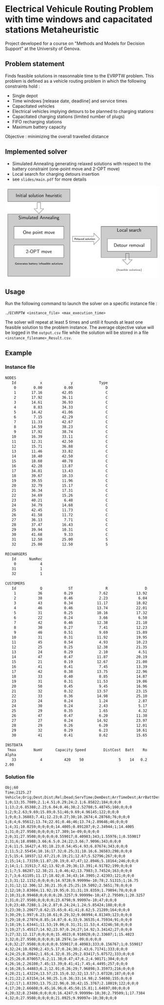 # Electrical Vehicule Routing Problem with time windows and capacitated stations Metaheuristic

Project developed for a course on "Methods and Models for Decision Support" at the University of Genova.

## Problem statement

Finds feasible solutions in reasonnable time to the EVRPTW problem.
This problem is defined as a vehicle routing problem in which the following constraints hold :
- Single depot
- Time windows [release date, deadline] and service times
- Capacitated vehicles
- Electrical vehicles implying detours to be planned to charging stations
- Capacitated charging stations (limited number of plugs)
- FIFO recharging stations
- Maximum battery capacity

Objective : minimizing the overall travelled distance

## Implemented solver

- Simulated Annealing generating relaxed solutions with respect to the battery constraint (one-point move and 2-OPT move)
- Local search for charging detours insertion
- see `slides/main.pdf` for more details

![Implemented solver](slides/metaheuristic.png)

## Usage

Run the following command to launch the solver on a specific instance file : 
```
./ECVRPTW <instance_file> <max_execution_time>
```

The solver will repeat at least 5 times and untill it founds at least one feasible solution to the problem instance. The average objective value will be logged in the `output.csv` file while the solution will be stored in a file `<instance_filename>_Result.csv`. 

## Example

### Instance file

```
NODES 
   Id           x             y            Type 
    0        0.00          0.00               D 
    1       17.16         42.05               C 
    2       17.92         36.11               C 
    3       14.61         36.93               C 
    4        8.83         34.33               C 
    5       14.42         41.06               C 
    6        7.15         42.29               C 
    7       11.33         42.67               C 
    8       14.59         38.23               C 
    9       17.92         38.74               C 
   10       16.39         33.11               C 
   11       12.31         42.50               C 
   12       15.71         36.88               C 
   13       11.46         33.82               C 
   14       18.40         42.50               C 
   15       18.60         40.78               C 
   16       42.28         13.87               C 
   17       34.81         13.43               C 
   18       39.67         10.33               C 
   19       39.55         11.96               C 
   20       32.79         15.17               C 
   21       36.34         17.31               C 
   22       34.69         15.26               C 
   23       40.21          6.48               C 
   24       34.79         14.68               C 
   25       42.45         11.73               C 
   26       41.58         11.72               C 
   27       36.13          7.71               C 
   28       37.47         16.43               C 
   29       39.94         10.31               C 
   30       41.68          9.33               C 
   31       12.50         25.00               S 
   32       25.00         12.50               S 

RECHARGERS 
   Id      NumRec 
    0           4 
   31           1 
   32           1 

CUSTOMERS 
   Id           Q            ST               R                 D 
    1          36          0.29            7.62             13.92 
    2          38          0.46            2.23              6.04 
    3          43          0.34           11.17             18.02 
    4          46          0.46           13.74             22.01 
    5          31          0.25           10.16             17.32 
    6          22          0.24            3.66              6.50 
    7          42          0.46           12.38             21.10 
    8          30          0.27            7.41             12.23 
    9          46          0.51            9.69             15.89 
   10          31          0.31           11.92             19.95 
   11          45          0.54            4.93             10.23 
   12          25          0.25           12.38             21.35 
   13          24          0.29            2.10              4.51 
   14          47          0.47           11.87             20.19 
   15          21          0.19           12.67             21.00 
   16          41          0.41            7.45             13.39 
   17          42          0.38           13.75             22.96 
   18          33          0.40            8.85             14.87 
   19          31          0.31           11.53             19.06 
   20          50          0.45            9.45             16.96 
   21          32          0.32           13.57             23.15 
   22          33          0.36           14.98             25.10 
   23          24          0.24            1.24              2.87 
   24          30          0.24            2.43              5.17 
   25          29          0.35            1.65              4.32 
   26          47          0.47            6.20             11.38 
   27          27          0.24           14.92             23.97 
   28          29          0.26            6.20             12.01 
   29          32          0.29            6.23             10.61 
   30          41          0.41            8.62             15.65 

INSTDATA 
 Tmax        NumV      Capacity Speed        DistCost  Batt    Ro Alpha 
   33           4          420    50                5    14   0.2  2.00

```

### Solution file

```
Obj;60
Time;2125.27
Vehicle;Orig;Dest;Dist;Rel;Dead;ServTime;DemDest;ArrTimeDest;ArrBattDest;ArrLoadDest;RecTime;PlugUsed;StartRecharging
1;0;13;35.7089;2.1;4.51;0.29;24;2.1;6.85822;184;0;0;0
1;13;2;6.85388;2.23;6.04;0.46;38;2.52708;5.48745;160;0;0;0
1;2;9;2.63;9.69;15.89;0.51;46;9.69;4.96145;122;0;0;0
1;9;8;3.36883;7.41;12.23;0.27;30;10.2674;4.28768;76;0;0;0
1;8;4;6.95612;13.74;22.01;0.46;46;13.74;2.89646;46;0;0;0
1;4;31;10.0259;0;0;0;0;14.4005;0.891287;0;2.34944;1;14.4005
1;31;0;27.9508;0;0;0;0;17.309;1e-09;0;0;0;0
2;0;31;27.9508;0;0;0;0;0.559017;8.40983;343;1.55976;1;0.559017
2;31;6;18.0988;3.66;6.5;0.24;22;3.66;7.9096;343;0;0;0
2;6;11;5.16427;4.93;10.23;0.54;45;4.93;6.87674;343;0;0;0
2;11;5;2.55454;10.16;17.32;0.25;31;10.16;6.36583;298;0;0;0
2;5;15;4.18937;12.67;21;0.19;21;12.67;5.52796;267;0;0;0
2;15;14;1.73159;11.87;20.19;0.47;47;12.8946;5.18164;246;0;0;0
2;14;1;1.31913;7.62;13.92;0.29;36;13.391;4.91782;199;0;0;0
2;1;7;5.86287;12.38;21.1;0.46;42;13.7983;3.74524;163;0;0;0
2;7;3;6.61105;11.17;18.02;0.34;43;14.3905;2.42303;121;0;0;0
2;3;31;12.1152;0;0;0;0;14.9728;9.99999e-10;78;2.51315;1;16.75
2;31;12;12.306;12.38;21.35;0.25;25;19.5092;2.5651;78;0;0;0
2;12;10;3.83084;11.92;19.95;0.31;31;19.8359;1.79894;78;0;0;0
2;10;31;8.99468;0;0;0;0;20.3257;9.99999e-10;47;2.79509;1;20.3257
2;31;0;27.9508;0;0;0;0;23.6798;9.99997e-10;47;0;0;0
3;0;23;40.7288;1.24;2.87;0.24;24;1.24;5.85424;188;0;0;0
3;23;30;3.20677;8.62;15.65;0.41;41;8.62;5.21289;164;0;0;0
3;30;29;1.997;6.23;10.61;0.29;32;9.06994;4.81349;123;0;0;0
3;29;18;0.27074;8.85;14.87;0.4;33;9.36535;4.75934;91;0;0;0
3;18;19;1.63441;11.53;19.06;0.31;31;11.53;4.43246;58;0;0;0
3;19;27;5.45517;14.92;23.97;0.24;27;14.92;3.34142;27;0;0;0
3;27;32;12.117;0;0;0;0;15.4023;0.918028;0;2.33607;1;15.4023
3;32;0;27.9508;0;0;0;0;18.2974;1e-09;0;0;0;0
4;0;32;27.9508;0;0;0;0;0.559017;8.40983;333;0.156767;1;0.559017
4;32;24;10.0298;2.43;5.17;0.24;30;2.43;6.71741;333;0;0;0
4;24;25;8.20842;1.65;4.32;0.35;29;2.83417;5.07572;333;0;0;0
4;25;26;0.870057;6.2;11.38;0.47;47;6.2;4.90171;304;0;0;0
4;26;16;2.26108;7.45;13.39;0.41;41;7.45;4.4495;257;0;0;0
4;16;28;5.44883;6.2;12.01;0.26;29;7.96898;3.35973;216;0;0;0
4;28;21;1.43224;13.57;23.15;0.32;32;13.57;3.07328;187;0;0;0
4;21;22;2.63154;14.98;25.1;0.36;33;14.98;2.54698;155;0;0;0
4;22;17;1.83393;13.75;22.96;0.38;42;15.3767;2.18019;122;0;0;0
4;17;20;2.66608;9.45;16.96;0.45;50;15.81;1.64697;80;0;0;0
4;20;32;8.23486;0;0;0;0;16.4247;9.99999e-10;30;2.79509;1;17.7384
4;32;0;27.9508;0;0;0;0;21.0925;9.99997e-10;30;0;0;0

```
